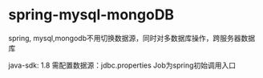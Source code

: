 # spring-mysql-mongoDB
spring, mysql,mongodb不用切换数据源，同时对多数据库操作，跨服务器数据库


java-sdk: 1.8
需配置数据源：jdbc.properties
Job为spring初始调用入口

